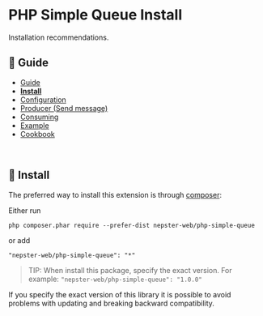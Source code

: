 PHP Simple Queue Install
========================

Installation recommendations.


## :book: Guide

* [Guide](./README.md)
* **[Install](./install.md)**
* [Configuration](./configuration.md)
* [Producer (Send message)](./producer.md)
* [Consuming](./consuming.md)
* [Example](./example.md)
* [Cookbook](./cookbook.md)

<br>

## :page_facing_up: Install

The preferred way to install this extension is through [composer](http://getcomposer.org/download/):

Either run

```
php composer.phar require --prefer-dist nepster-web/php-simple-queue
```

or add

```
"nepster-web/php-simple-queue": "*"
```



> TIP:  When install this package, specify the exact version. For example: `"nepster-web/php-simple-queue": "1.0.0"`

If you specify the exact version of this library it is possible to avoid problems with updating and breaking backward compatibility.